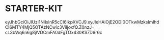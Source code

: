 # STARTER-KIT

eyJhbGciOiJIUzI1NiIsInR5cCI6IkpXVCJ9.eyJleHAiOjE2ODI0OTkwMzksImlhdCI6MTY4MjQ5OTAzNCwic3ViIjoxfQ.Z0nzJ-cL3bWq6n6g8jlVDCmFA0dFgTOx430KS7D9r6c
